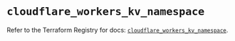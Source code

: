 # `cloudflare_workers_kv_namespace`

Refer to the Terraform Registry for docs: [`cloudflare_workers_kv_namespace`](https://registry.terraform.io/providers/cloudflare/cloudflare/4.40.0/docs/resources/workers_kv_namespace).
